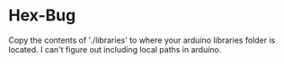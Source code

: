# Hex-Bug
Copy the contents of './libraries' to where your arduino libraries folder is located.
I can't figure out including local paths in arduino.